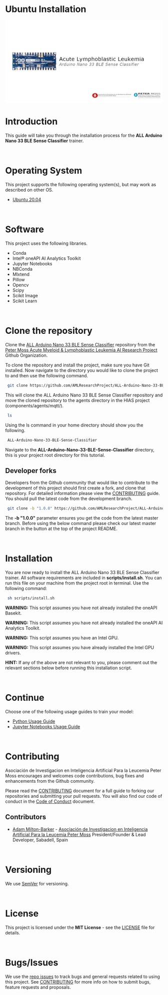 # Ubuntu Installation

![ALL Arduino Nano 33 BLE Sense Classifier](../img/project-banner.jpg)

# Introduction
This guide will take you through the installation process for the **ALL Arduino Nano 33 BLE Sense Classifier** trainer.

&nbsp;

# Operating System
This project supports the following operating system(s), but may work as described on other OS.

- [Ubuntu 20.04](https://releases.ubuntu.com/20.04/)

&nbsp;

# Software
This project uses the following libraries.

- Conda
- Intel® oneAPI AI Analytics Toolkit
- Jupyter Notebooks
- NBConda
- Mlxtend
- Pillow
- Opencv
- Scipy
- Scikit Image
- Scikit Learn

&nbsp;

# Clone the repository

Clone the [ALL Arduino Nano 33 BLE Sense Classifier](https://github.com/AMLResearchProject/ALL-Arduino-Nano-33-BLE-Sense-Classifier " ALL Arduino Nano 33 BLE Sense Classifier") repository from the [Peter Moss Acute Myeloid & Lymphoblastic Leukemia AI Research Project](https://github.com/AMLResearchProject "Peter Moss Acute Myeloid & Lymphoblastic Leukemia AI Research Project") Github Organization.

To clone the repository and install the project, make sure you have Git installed. Now navigate to the directory you would like to clone the project to and then use the following command.

``` bash
 git clone https://github.com/AMLResearchProject/ALL-Arduino-Nano-33-BLE-Sense-Classifier.git
```

This will clone the ALL Arduino Nano 33 BLE Sense Classifier repository and move the cloned repository to the agents directory in the HIAS project (components/agents/mqtt/).

``` bash
 ls
```

Using the ls command in your home directory should show you the following.

``` bash
 ALL-Arduino-Nano-33-BLE-Sense-Classifier
```

Navigate to the **ALL-Arduino-Nano-33-BLE-Sense-Classifier** directory, this is your project root directory for this tutorial.

## Developer forks

Developers from the Github community that would like to contribute to the development of this project should first create a fork, and clone that repository. For detailed information please view the [CONTRIBUTING](https://github.com/AMLResearchProject/ALL-Arduino-Nano-33-BLE-Sense-Classifier/blob/master/CONTRIBUTING.md "CONTRIBUTING") guide. You should pull the latest code from the development branch.

``` bash
 git clone -b "1.0.0" https://github.com/AMLResearchProject/ALL-Arduino-Nano-33-BLE-Sense-Classifier.git
```

The **-b "1.0.0"** parameter ensures you get the code from the latest master branch. Before using the below command please check our latest master branch in the button at the top of the project README.

&nbsp;

# Installation
You are now ready to install the ALL Arduino Nano 33 BLE Sense Classifier trainer. All software requirements are included in **scripts/install.sh**. You can run this file on your machine from the project root in terminal. Use the following command:

``` bash
 sh scripts/install.sh
```

**WARNING:** This script assumes you have not already installed the oneAPI Basekit.

**WARNING:** This script assumes you have not already installed the oneAPI AI Analytics Toolkit.

**WARNING:** This script assumes you have an Intel GPU.

**WARNING:** This script assumes you have already installed the Intel GPU drivers.

**HINT:** If any of the above are not relevant to you, please comment out the relevant sections below before running this installation script.

&nbsp;

# Continue

Choose one of the following usage guides to train your model:

- [Python Usage Guide](../usage/python.md)
- [Jupyter Notebooks Usage Guide](../usage/notebooks.md)

&nbsp;

# Contributing
Asociación de Investigacion en Inteligencia Artificial Para la Leucemia Peter Moss encourages and welcomes code contributions, bug fixes and enhancements from the Github community.

Please read the [CONTRIBUTING](https://github.com/AMLResearchProject/ALL-Arduino-Nano-33-BLE-Sense-Classifier/blob/main/CONTRIBUTING.md "CONTRIBUTING") document for a full guide to forking our repositories and submitting your pull requests. You will also find our code of conduct in the [Code of Conduct](https://github.com/AMLResearchProject/ALL-Arduino-Nano-33-BLE-Sense-Classifier/blob/main/CODE-OF-CONDUCT.md) document.

## Contributors
- [Adam Milton-Barker](https://www.leukemiaairesearch.com/association/volunteers/adam-milton-barker "Adam Milton-Barker") - [Asociación de Investigacion en Inteligencia Artificial Para la Leucemia Peter Moss](https://www.leukemiaresearchassociation.ai "Asociación de Investigacion en Inteligencia Artificial Para la Leucemia Peter Moss") President/Founder & Lead Developer, Sabadell, Spain

&nbsp;

# Versioning
We use [SemVer](https://semver.org/) for versioning.

&nbsp;

# License
This project is licensed under the **MIT License** - see the [LICENSE](https://github.com/AMLResearchProject/ALL-Arduino-Nano-33-BLE-Sense-Classifier/blob/main/LICENSE "LICENSE") file for details.

&nbsp;

# Bugs/Issues
We use the [repo issues](https://github.com/AMLResearchProject/ALL-Arduino-Nano-33-BLE-Sense-Classifier/issues "repo issues") to track bugs and general requests related to using this project. See [CONTRIBUTING](https://github.com/AMLResearchProject/ALL-Arduino-Nano-33-BLE-Sense-Classifier/blob/main/CONTRIBUTING.md "CONTRIBUTING") for more info on how to submit bugs, feature requests and proposals.
